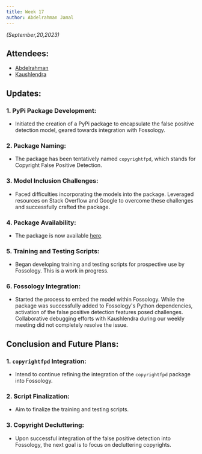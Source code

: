 ```yaml
---
title: Week 17
author: Abdelrahman Jamal
---
```

<!--
SPDX-License-Identifier: CC-BY-SA-4.0

SPDX-FileCopyrightText: 2023 Abdelrahman Jamal <abdelrahmanjamal5565@gmail.com>
-->

*(September,20,2023)*

## Attendees:

* [Abdelrahman](https://github.com/Hero2323)
* [Kaushlendra](https://github.com/Kaushl2208)


## Updates:

### 1. PyPi Package Development:
   - Initiated the creation of a PyPi package to encapsulate the false positive detection model, geared towards integration with Fossology.

### 2. Package Naming:
   - The package has been tentatively named `copyrightfpd`, which stands for Copyright False Positive Detection.

### 3. Model Inclusion Challenges:
   - Faced difficulties incorporating the models into the package. Leveraged resources on Stack Overflow and Google to overcome these challenges and successfully crafted the package.

### 4. Package Availability:
   - The package is now available [here](https://pypi.org/project/copyrightfpd/).

### 5. Training and Testing Scripts:
   - Began developing training and testing scripts for prospective use by Fossology. This is a work in progress.

### 6. Fossology Integration:
   - Started the process to embed the model within Fossology. While the package was successfully added to Fossology's Python dependencies, activation of the false positive detection features posed challenges. Collaborative debugging efforts with Kaushlendra during our weekly meeting did not completely resolve the issue.

## Conclusion and Future Plans:

### 1. `copyrightfpd` Integration:
   - Intend to continue refining the integration of the `copyrightfpd` package into Fossology.

### 2. Script Finalization:
   - Aim to finalize the training and testing scripts.

### 3. Copyright Decluttering:
   - Upon successful integration of the false positive detection into Fossology, the next goal is to focus on decluttering copyrights.


